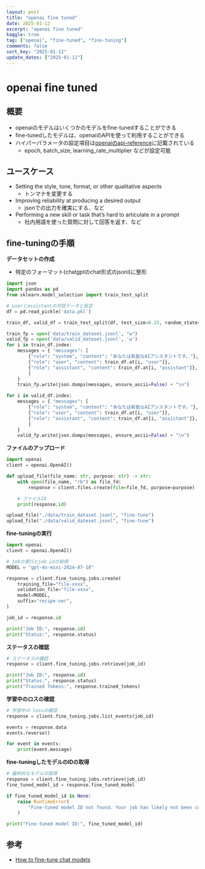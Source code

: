 ```yaml
---
layout: post
title: "openai fine tuned" 
date: 2025-01-12
excerpt: "openai fine tuned"
kaggle: true
tag: ["openai", "fine-tuned", "fine-tuning"]
comments: false
sort_key: "2025-01-12"
update_dates: ["2025-01-12"]
---
```


# openai fine tuned

## 概要
 - openaiのモデルはいくつかのモデルをfine-tunedすることができる
 - fine-tunedしたモデルは、openaiのAPIを使って利用することができる
 - ハイパーパラメータの設定項目は[openaiのapi-reference](https://platform.openai.com/docs/api-reference/fine-tuning/create)に記載されている
   - epoch, batch_size, learning_rate_multiplier などが設定可能

## ユースケース
 - Setting the style, tone, format, or other qualitative aspects
   - トンマナを変更する
 - Improving reliability at producing a desired output
   - jsonでの出力を確実にする、など  
 - Performing a new skill or task that’s hard to articulate in a prompt
   - 社内用語を使った質問に対して回答を返す、など

## fine-tuningの手順

**データセットの作成**
 - 特定のフォーマット(chatgptのchat形式のjsonl)に整形

```python
import json
import pandas as pd
from sklearn.model_selection import train_test_split

# userとassistantの対話データと仮定
df = pd.read_pickle('data.pkl')

train_df, valid_df = train_test_split(df, test_size=0.25, random_state=42)

train_fp = open('data/train_dataset.jsonl', "w")
valid_fp = open('data/valid_dateset.jsonl', 'w')
for i in train_df.index:
    messages = { "messages": [
        {"role": "system", "content": "あなたは有能なAIアシスタントです。"},
        {"role": "user", "content": train_df.at[i, "user"]},
        {"role": "assistant", "content": train_df.at[i, "assistant"]},
        ]
    }
    train_fp.write(json.dumps(messages, ensure_ascii=False) + "\n")

for i in valid_df.index:
    messages = { "messages": [
        {"role": "system", "content": "あなたは有能なAIアシスタントです。"},
        {"role": "user", "content": train_df.at[i, "user"]},
        {"role": "assistant", "content": train_df.at[i, "assistant"]},
        ]
    }
    valid_fp.write(json.dumps(messages, ensure_ascii=False) + "\n")
```

**ファイルのアップロード**

```python
import openai
client = openai.OpenAI()

def upload_file(file_name: str, purpose: str) -> str:
    with open(file_name, "rb") as file_fd:
        response = client.files.create(file=file_fd, purpose=purpose)

    # ファイルID
    print(response.id)

upload_file("./data/train_dataset.jsonl", "fine-tune")
upload_file("./data/valid_dateset.jsonl", "fine-tune")
```

**fine-tuningの実行**

```python
import openai
client = openai.OpenAI()

# jobの実行とjob idの取得
MODEL = "gpt-4o-mini-2024-07-18"

response = client.fine_tuning.jobs.create(
    training_file="file-xxxx",
    validation_file="file-xxxx",
    model=MODEL,
    suffix="recipe-ner",
)

job_id = response.id

print("Job ID:", response.id)
print("Status:", response.status)
```

**ステータスの確認**

```python
# ステータスの確認
response = client.fine_tuning.jobs.retrieve(job_id)

print("Job ID:", response.id)
print("Status:", response.status)
print("Trained Tokens:", response.trained_tokens)
```

**学習中のロスの確認**

```python
# 学習中の lossの確認
response = client.fine_tuning.jobs.list_events(job_id)

events = response.data
events.reverse()

for event in events:
    print(event.message)
```

**fine-tuningしたモデルのIDの取得**

```python
# 最終的なモデルの取得
response = client.fine_tuning.jobs.retrieve(job_id)
fine_tuned_model_id = response.fine_tuned_model

if fine_tuned_model_id is None:
    raise RuntimeError(
        "Fine-tuned model ID not found. Your job has likely not been completed yet."
    )

print("Fine-tuned model ID:", fine_tuned_model_id)
```

## 参考
 - [How to fine-tune chat models](https://cookbook.openai.com/examples/how_to_finetune_chat_models)

